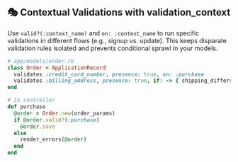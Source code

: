 ## 🎭 Contextual Validations with validation_context
Use `valid?(:context_name)` and `on: :context_name` to run specific validations in different flows (e.g., signup vs. update). This keeps disparate validation rules isolated and prevents conditional sprawl in your models.

```ruby
# app/models/order.rb
class Order < ApplicationRecord
  validates :credit_card_number, presence: true, on: :purchase
  validates :billing_address, presence: true, if: -> { shipping_differs? }
end

# In controller
def purchase
  @order = Order.new(order_params)
  if @order.valid?(:purchase)
    @order.save
  else
    render_errors(@order)
  end
end
```